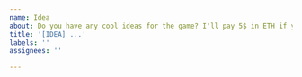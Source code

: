 ```yaml
---
name: Idea
about: Do you have any cool ideas for the game? I'll pay 5$ in ETH if you get me convinced.
title: '[IDEA] ...'
labels: ''
assignees: ''

---
```


<!--
I use Octobay Rewards! Configure an Ethereum address in your profile repository (github.com/<username>/<username>) by adding a .octobay.json with the following content:

{
  "address": "your ETH address"
}

If I think your idea is cool (1x 👍 + 'cool-idea' label) you will receive 0.01 ETH.
-->
